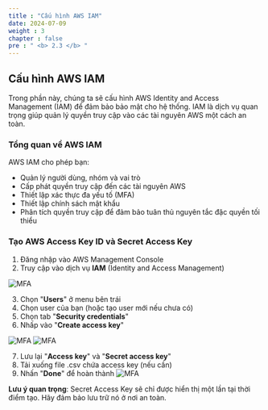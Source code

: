 ```yaml
---
title : "Cấu hình AWS IAM"
date: 2024-07-09
weight : 3
chapter : false
pre : " <b> 2.3 </b> "
---
```


## Cấu hình AWS IAM

Trong phần này, chúng ta sẽ cấu hình AWS Identity and Access Management (IAM) để đảm bảo bảo mật cho hệ thống. IAM là dịch vụ quan trọng giúp quản lý quyền truy cập vào các tài nguyên AWS một cách an toàn.

### Tổng quan về AWS IAM

AWS IAM cho phép bạn:
- Quản lý người dùng, nhóm và vai trò
- Cấp phát quyền truy cập đến các tài nguyên AWS
- Thiết lập xác thực đa yếu tố (MFA)
- Thiết lập chính sách mật khẩu
- Phân tích quyền truy cập để đảm bảo tuân thủ nguyên tắc đặc quyền tối thiểu

### Tạo AWS Access Key ID và Secret Access Key
1. Đăng nhập vào AWS Management Console
2. Truy cập vào dịch vụ **IAM** (Identity and Access Management)

![MFA](/Workshop/images/2/001.jpg?featherlight=false&width=90pc)

3. Chọn "**Users**" ở menu bên trái
4. Chọn user của bạn (hoặc tạo user mới nếu chưa có)
5. Chọn tab "**Security credentials**"
6. Nhấp vào "**Create access key**"

![MFA](/images/2/002.jpg?featherlight=false&width=90pc)
![MFA](/images/2/003.jpg?featherlight=false&width=90pc)

7. Lưu lại "**Access key**" và "**Secret access key**"
8. Tải xuống file .csv chứa access key (nếu cần)
9. Nhấn "**Done**" để hoàn thành
![MFA](/images/2/004.jpg?featherlight=false&width=90pc)

**Lưu ý quan trọng**: Secret Access Key sẽ chỉ được hiển thị một lần tại thời điểm tạo. Hãy đảm bảo lưu trữ nó ở nơi an toàn.

